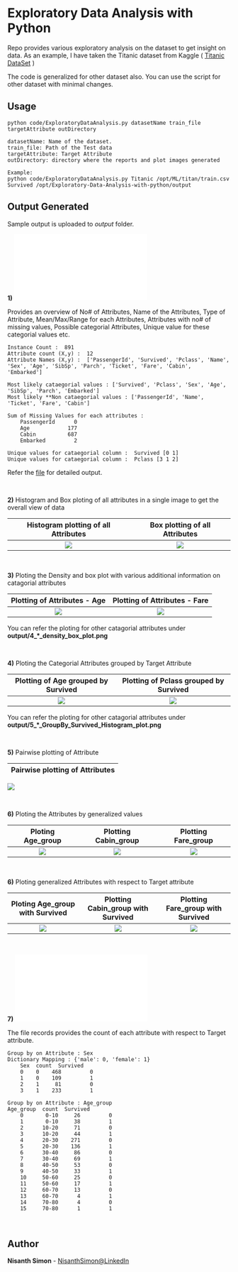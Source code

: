 # Exploratory Data Analysis with Python

Repo provides various exploratory analysis on the dataset to get insight on data. As an example, I have taken the Titanic dataset from Kaggle ( [Titanic DataSet] )

The code is generalized for other dataset also. You can use the script for other dataset with minimal changes.


## Usage

    python code/ExploratoryDataAnalysis.py datasetName train_file targetAttribute outDirectory
    
    datasetName: Name of the dataset.
    train_file: Path of the Test data
    targetAttribute: Target Attribute
    outDirectory: directory where the reports and plot images generated

    Example: 
    python code/ExploratoryDataAnalysis.py Titanic /opt/ML/titan/train.csv Survived /opt/Exploratory-Data-Analysis-with-python/output
    
    

## Output Generated

Sample output is uploaded to *output* folder. 

**1)** ![**1_initial_data_analysis.txt**](output/1_initial_data_analysis.txt)

Provides an overview of No# of Attributes, Name of the Attributes, Type of Attribute, Mean/Max/Range for each Attributes, Attributes with no# of missing values, Possible categorial Attributes, Unique value for these categorial values etc.

    Instance Count :  891
    Attribute count (X,y) :  12
    Attribute Names (X,y) :  ['PassengerId', 'Survived', 'Pclass', 'Name', 'Sex', 'Age', 'SibSp', 'Parch', 'Ticket', 'Fare', 'Cabin',   'Embarked']

    Most likely cataegorial values : ['Survived', 'Pclass', 'Sex', 'Age', 'SibSp', 'Parch', 'Embarked']
    Most likely **Non cataegorial values : ['PassengerId', 'Name', 'Ticket', 'Fare', 'Cabin']
    
    Sum of Missing Values for each attributes : 
        PassengerId      0
        Age            177
        Cabin          687
        Embarked         2

    Unique values for cataegorial column :  Survived [0 1]
    Unique values for cataegorial column :  Pclass [3 1 2]

Refer the [file](output/1_initial_data_analysis.txt) for detailed output.

<br>

**2)** Histogram and Box ploting of all attributes in a single image to get the overall view of data

Histogram plotting of all Attributes             |  Box plotting of all Attributes
:-------------------------:|:-------------------------:
![](output/2_Histogram_plot.png)  |  ![](output/3_Box_plot.png)


<br>

**3)** Ploting the Density and box plot with various additional information on catagorial attributes

Plotting of Attributes - Age             |  Plotting of Attributes - Fare
:-------------------------:|:-------------------------:
![](output/4_Age_density_box_plot.png)  |  ![](output/4_Fare_density_box_plot.png)

You can refer the ploting for other catagorial attributes under **output/4_*_density_box_plot.png**

<br>

**4)** Ploting the Categorial Attributes grouped by Target Attribute

Plotting of Age grouped by Survived             |  Plotting of Pclass grouped by Survived
:-------------------------:|:-------------------------:
![](output/5_Age_GroupBy_Survived_Histogram_plot.png)  |  ![](output/5_Pclass_GroupBy_Survived_Histogram_plot.png)

You can refer the ploting for other catagorial attributes under **output/5_*_GroupBy_Survived_Histogram_plot.png**

<br>

**5)** Pairwise plotting of Attribute

Pairwise plotting of Attributes  |           
:-------------------------:|
![](output/6_pairwise_plot.png)  


<br>

**6)** Ploting the Attributes by generalized values

Ploting Age_group             |  Plotting Cabin_group |  Plotting Fare_group
:-------------------------:|:-------------------------:|:-------------------------:
![](output/7_Count_Age_group_GroupedValues_plot.png)  |  ![](output/7_Count_Cabin_group_GroupedValues_plot.png) |     ![](output/7_Count_Fare_group_GroupedValues_plot.png)

<br>

**6)** Ploting generalized Attributes with respect to Target attribute

Ploting Age_group with Survived            |  Plotting Cabin_group with Survived |  Plotting Fare_group with Survived
:-------------------------:|:-------------------------:|:-------------------------:
![](output/8_Age_group_GroupBy_Survived_Histogram_plot.png)  |  ![](output/8_Cabin_group_GroupBy_Survived_Histogram_plot.png) |     ![](output/8_Fare_group_GroupBy_Survived_Histogram_plot.png)

<br>

**7)** ![**GroupBy_Attribute_based_on_Target.txt**](output/9_GroupBy_Attribute_based_on_Target.txt)

The file records provides the count of each attribute with respect to Target attribute.

    Group by on Attribute : Sex
    Dictionary Mapping : {'male': 0, 'female': 1}
        Sex  count  Survived
        0    0    468         0
        1    0    109         1
        2    1     81         0
        3    1    233         1
        
    Group by on Attribute : Age_group
    Age_group  count  Survived
        0       0-10     26         0
        1       0-10     38         1
        2      10-20     71         0
        3      10-20     44         1
        4      20-30    271         0
        5      20-30    136         1
        6      30-40     86         0
        7      30-40     69         1
        8      40-50     53         0
        9      40-50     33         1
        10     50-60     25         0
        11     50-60     17         1
        12     60-70     13         0
        13     60-70      4         1
        14     70-80      4         0
        15     70-80      1         1
        
<br>

## Author

**Nisanth Simon** - [NisanthSimon@LinkedIn]


[NisanthSimon@LinkedIn]: https://au.linkedin.com/in/nisanth-simon-03b2149
[Titanic DataSet]: https://www.kaggle.com/c/titanic/data 
